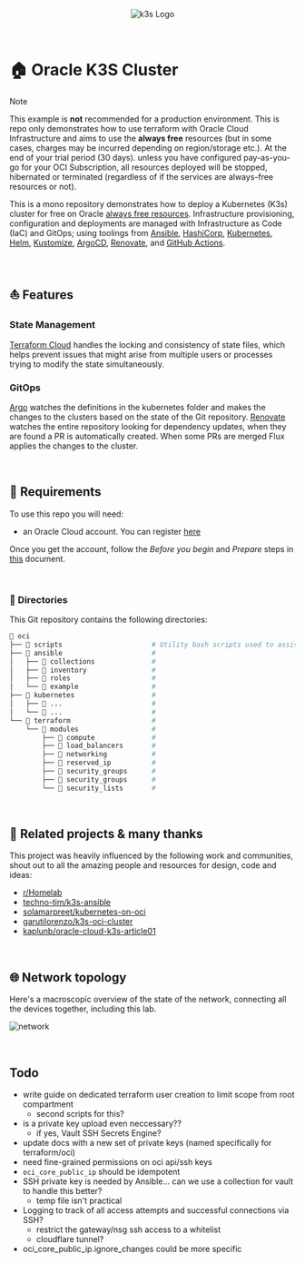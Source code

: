 <p align="center">
  <img src="https://garutilorenzo.github.io/images/k3s-logo-large.png?" alt="k3s Logo"/>
</p>

<br>

# 🏠 Oracle K3S Cluster

> [!NOTE]
>
> This example is **not** recommended for a production environment. This is repo only demonstrates how to use terraform with Oracle Cloud Infrastructure and aims to use the **always free** resources (but in some cases, charges may be incurred depending on region/storage etc.).  At the end of your trial period (30 days). unless you have configured pay-as-you-go for your OCI Subscription, all resources deployed will be stopped, hibernated or terminated (regardless of if the services are always-free resources or not).

This is a mono repository demonstrates how to deploy a Kubernetes (K3s) cluster for free on Oracle [always free resources](https://docs.oracle.com/en-us/iaas/Content/FreeTier/freetier_topic-Always_Free_Resources.htm).  Infrastructure provisioning, configuration and deployments are managed with Infrastructure as Code (IaC) and GitOps; using toolings from [Ansible](https://www.ansible.com/), [HashiCorp](https://www.hashicorp.com/), [Kubernetes](https://kubernetes.io/), [Helm](https://github.com/helm/helm), [Kustomize](https://kustomize.io/), [ArgoCD](https://github.com/argoproj/argo-cd), [Renovate](https://github.com/renovatebot/renovate), and [GitHub Actions](https://github.com/features/actions).

<br>

## ⛵ Features

### State Management
[Terraform Cloud](https://www.hashicorp.com/products/terraform) handles the locking and consistency of state files, which helps prevent issues that might arise from multiple users or processes trying to modify the state simultaneously.

### GitOps
[Argo](https://argo-cd.readthedocs.io/en/stable/) watches the definitions in the kubernetes folder and makes the changes to the clusters based on the state of the Git repository. [Renovate](https://github.com/renovatebot/renovate) watches the entire repository looking for dependency updates, when they are found a PR is automatically created. When some PRs are merged Flux applies the changes to the cluster.

<br>

## 🔧 Requirements

To use this repo you will need:

* an Oracle Cloud account. You can register [here](https://cloud.oracle.com)

Once you get the account, follow the *Before you begin* and *Prepare* steps in [this](https://docs.oracle.com/en-us/iaas/developer-tutorials/tutorials/tf-provider/01-summary.htm) document.

<br> 

### 📁 Directories

This Git repository contains the following directories:

```zsh
📁 oci
├── 📁 scripts                      # Utility bash scripts used to assist preparing credentials
├── 📁 ansible                      #
│   ├── 📁 collections              #
│   ├── 📁 inventory                #
│   ├── 📁 roles                    #
│   └── 📁 example                  #
├── 📁 kubernetes                   #
│   ├── 📁 ...                      #
│   └── 📁 ...                      #
└── 📁 terraform                    # 
    └── 📁 modules                  #  
        ├── 📁 compute              #  
        ├── 📁 load_balancers       #  
        ├── 📁 networking           #  
        ├── 📁 reserved_ip          #  
        ├── 📁 security_groups      #  
        ├── 📁 security_groups      #  
        └── 📁 security_lists       #   
```

<br>

## 🤙 Related projects & many thanks 

This project was heavily influenced by the following work and communities, shout out to all the amazing people and resources for design, code and ideas:

- [r/Homelab](https://www.reddit.com/r/homelab/)
- [techno-tim/k3s-ansible](https://github.com/techno-tim/k3s-ansible)
- [solamarpreet/kubernetes-on-oci](https://github.com/solamarpreet/kubernetes-on-oci)
- [garutilorenzo/k3s-oci-cluster](https://github.com/garutilorenzo/k3s-oci-cluster)
- [kaplunb/oracle-cloud-k3s-article01](https://github.com/kaplunb/oracle-cloud-k3s-article01)

<br>

## 🌐 Network topology

Here's a macroscopic overview of the state of the network, connecting all the devices together, including this lab.

![network](https://raw.githubusercontent.com/tibia-oce/oci/main/docs/assets/drawings/topology.excalidraw.svg)

<br>

## Todo

- write guide on dedicated terraform user creation to limit scope from root compartment
    - second scripts for this?
- is a private key upload even neccessary??
    - if yes, Vault SSH Secrets Engine?
- update docs with a new set of private keys (named specifically for terraform/oci)
- need fine-grained permissions on oci api/ssh keys
- `oci_core_public_ip` should be idempotent
- SSH private key is needed by Ansible... can we use a collection for vault to handle this better?
    - temp file isn't practical
- Logging to track of all access attempts and successful connections via SSH?
    - restrict the gateway/nsg ssh access to a whitelist
    - cloudflare tunnel? 
- oci_core_public_ip.ignore_changes could be more specific
